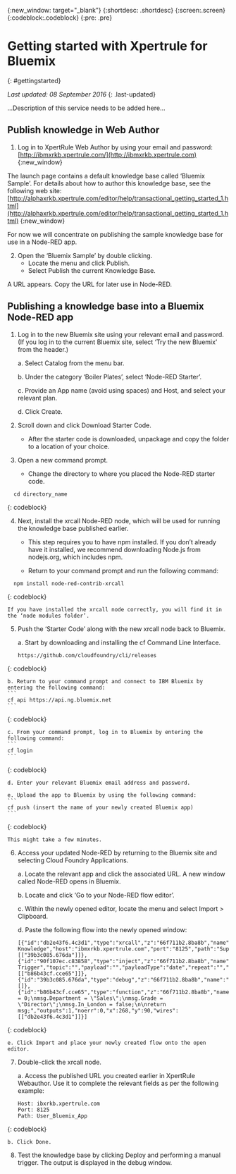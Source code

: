 {:new_window: target="_blank"}
{:shortdesc: .shortdesc}
{:screen:.screen}
{:codeblock:.codeblock}
{:pre: .pre}


# Getting started with Xpertrule for Bluemix
{: #gettingstarted}

*Last updated: 08 September 2016*
{: .last-updated}

...Description of this service needs to be added here...

## Publish knowledge in Web Author
1. Log in to XpertRule Web Author by using your email and password: [http://ibmxrkb.xpertrule.com/](http://ibmxrkb.xpertrule.com)
{:new_window}

The launch page contains a default knowledge base called ‘Bluemix Sample’. For details about how to author this knowledge base, see the following web site:  [http://alphaxrkb.xpertrule.com/editor/help/transactional_getting_started_1.html](http://alphaxrkb.xpertrule.com/editor/help/transactional_getting_started_1.html)
{:new_window}

For now we will concentrate on publishing the sample knowledge base for use in a Node-RED app.

2. Open the ‘Bluemix Sample’ by double clicking. 
	- Locate the menu and click Publish.
	- Select Publish the current Knowledge Base.  

A URL appears. Copy the URL for later use in Node-RED.

## Publishing a knowledge base into a Bluemix Node-RED app
1. Log in to the new Bluemix site using your relevant email and password. (If you log in to the current Bluemix site, select ‘Try the new Bluemix’ from the header.)

	a. Select Catalog from the menu bar.
	
	b. Under the category ‘Boiler Plates’, select ‘Node-RED Starter’.
	
	c. Provide an App name (avoid using spaces) and Host, and select your relevant plan.
	
	d. Click Create.

2.  Scroll down and click Download Starter Code.  

  	- After the starter code is downloaded, unpackage and copy the folder to a location of your choice.

3. Open a new command prompt.

	- Change the directory to where you placed the Node-RED starter code. 
  ```
	cd directory_name
  ```
  {: codeblock}

4. Next, install the xrcall Node-RED node, which will be used for running the knowledge base published earlier.

	- This step requires you to have npm installed. If you don’t already have it installed, we recommend downloading Node.js from nodejs.org, which includes npm.

	- Return to your command prompt and run the following command:
  ```
	npm install node-red-contrib-xrcall
  ```
  {: codeblock}

	If you have installed the xrcall node correctly, you will find it in the ‘node modules folder’.

5. Push the ‘Starter Code’ along with the new xrcall node back to Bluemix.

	a. Start by downloading and installing the cf Command Line Interface.
	```	
	https://github.com/cloudfoundry/cli/releases
	```
  {: codeblock}
  
	b. Return to your command prompt and connect to IBM Bluemix by entering the following command:
	```
	cf api https://api.ng.bluemix.net
	```
  {: codeblock}
  
	c. From your command prompt, log in to Bluemix by entering the following command:
	```
	cf login
	```
  {: codeblock}
  
	d. Enter your relevant Bluemix email address and password.

	e. Upload the app to Bluemix by using the following command:
	```
	cf push (insert the name of your newly created Bluemix app)
	```
  {: codeblock}
  
	This might take a few minutes.

6. Access your updated Node-RED by returning to the Bluemix site and selecting Cloud Foundry Applications.

	a. Locate the relevant app and click the associated URL.  A new window called Node-RED opens in Bluemix.
	
	b. Locate and click ‘Go to your Node-RED flow editor’.

	c. Within the newly opened editor, locate the menu and select Import > Clipboard.

	d. Paste the following flow into the newly opened window:
	```
	[{"id":"db2e43f6.4c3d1","type":"xrcall","z":"66f711b2.8ba8b","name":"XpertRule Knowledge","host":"ibmxrkb.xpertrule.com","port":"8125","path":"Super_Admin_All_Users_Bluemix_App","x":440,"y":90,"wires":[["39b3c085.676da"]]},{"id":"90f107ec.c83858","type":"inject","z":"66f711b2.8ba8b","name":"Manual Trigger","topic":"","payload":"","payloadType":"date","repeat":"","crontab":"","once":false,"x":118,"y":90,"wires":[["b86b43cf.cce65"]]},{"id":"39b3c085.676da","type":"debug","z":"66f711b2.8ba8b","name":"","active":true,"console":"false","complete":"true","x":615,"y":91,"wires":[]},{"id":"b86b43cf.cce65","type":"function","z":"66f711b2.8ba8b","name":"Inputs","func":"msg.Cost = 0;\nmsg.Department = \"Sales\";\nmsg.Grade = \"Director\";\nmsg.In_London = false;\n\nreturn msg;","outputs":1,"noerr":0,"x":268,"y":90,"wires":[["db2e43f6.4c3d1"]]}]
	```
  {: codeblock}
  
	e. Click Import and place your newly created flow onto the open editor.

7. Double-click the xrcall node.

	a. Access the published URL you created earlier in XpertRule Webauthor. Use it to complete the relevant fields as per the following example:
	```
	Host: ibxrkb.xpertrule.com
	Port: 8125
	Path: User_Bluemix_App
	```
  {: codeblock}
  
	b. Click Done.

8. Test the knowledge base by clicking Deploy and performing a manual trigger. The output is displayed in the debug window.
